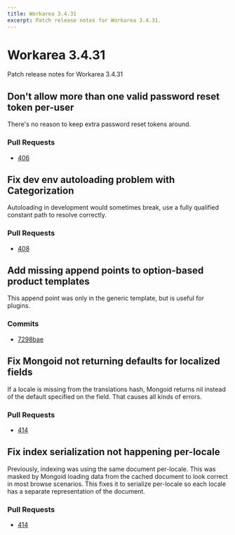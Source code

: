 ```yaml
---
title: Workarea 3.4.31
excerpt: Patch release notes for Workarea 3.4.31.
---
```


# Workarea 3.4.31

Patch release notes for Workarea 3.4.31

## Don't allow more than one valid password reset token per-user

There's no reason to keep extra password reset tokens around.

### Pull Requests

- [406](https://github.com/workarea-commerce/workarea/pull/406)

## Fix dev env autoloading problem with Categorization

Autoloading in development would sometimes break, use a fully qualified constant
path to resolve correctly.

### Pull Requests

- [408](https://github.com/workarea-commerce/workarea/pull/408)

## Add missing append points to option-based product templates

This append point was only in the generic template, but is useful for plugins.

### Commits

- [7298bae](https://github.com/workarea-commerce/workarea/commit/7298bae444e751a33ca410ca4628118fad1800c1)

## Fix Mongoid not returning defaults for localized fields

If a locale is missing from the translations hash, Mongoid returns nil instead
of the default specified on the field. That causes all kinds of errors.

### Pull Requests

- [414](https://github.com/workarea-commerce/workarea/pull/414)

## Fix index serialization not happening per-locale

Previously, indexing was using the same document per-locale. This was masked by
Mongoid loading data from the cached document to look correct in most browse
scenarios. This fixes it to serialize per-locale so each locale has a separate
representation of the document.

### Pull Requests

- [414](https://github.com/workarea-commerce/workarea/pull/414)
